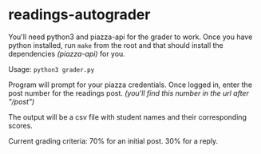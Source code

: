# readings-autograder

You'll need python3 and piazza-api for the grader to work. Once you have python installed, run
```make``` from the root and that should install the dependencies *(piazza-api)* for you.

Usage: ```python3 grader.py```

Program will prompt for your piazza credentials. Once logged in, enter the post number for the readings post. 
*(you'll find this number in the url after "/post")*

The output will be a csv file with student names and their corresponding scores.

Current grading criteria:
70% for an initial post. 30% for a reply.
